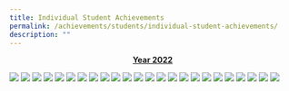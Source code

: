 ```yaml
---
title: Individual Student Achievements
permalink: /achievements/students/individual-student-achievements/
description: ""
---
```

<p style="text-align: center;"><strong><u>Year 2022</u></strong></p>
<img src="/images/ias1.png">
<img src="/images/ias2.png">
<img src="/images/ias3.png">
<img src="/images/ias4.png">
<img src="/images/ias5.png">
<img src="/images/ias6.png">
<img src="/images/ias7.png">
<img src="/images/ias8.png">
<img src="/images/ias9.png">
<img src="/images/ias10.png">
<img src="/images/ias11.png">
<img src="/images/ias12.png">
<img src="/images/ias13.png">
<img src="/images/ias14.png">
<img src="/images/ias15.png">
<img src="/images/ias16.png">
<img src="/images/ias17.png">
<img src="/images/ias18.png">
<img src="/images/ias19.png">
<img src="/images/ias20.png">
<img src="/images/ias21.png">
<img src="/images/ias22.png">
<img src="/images/ias23.png">
<img src="/images/ias24.png">
